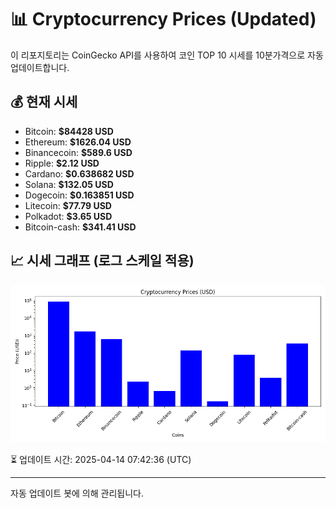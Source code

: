 
# 📊 Cryptocurrency Prices (Updated)

이 리포지토리는 CoinGecko API를 사용하여 코인 TOP 10 시세를 10분가격으로 자동 업데이트합니다.

## 💰 현재 시세
- Bitcoin: **$84428 USD**
- Ethereum: **$1626.04 USD**
- Binancecoin: **$589.6 USD**
- Ripple: **$2.12 USD**
- Cardano: **$0.638682 USD**
- Solana: **$132.05 USD**
- Dogecoin: **$0.163851 USD**
- Litecoin: **$77.79 USD**
- Polkadot: **$3.65 USD**
- Bitcoin-cash: **$341.41 USD**

## 📈 시세 그래프 (로그 스케일 적용)
![Crypto Prices](crypto_prices.png)

⏳ 업데이트 시간: 2025-04-14 07:42:36 (UTC)

---
자동 업데이트 봇에 의해 관리됩니다.
